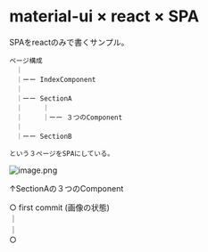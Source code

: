 # material-ui × react × SPA

SPAをreactのみで書くサンプル。

    ページ構成    
    　｜  
    　｜ーー IndexComponent  
    　｜  
    　｜ーー SectionA  
    　｜　　　｜    
    　｜　　　｜ーー ３つのComponent  
    　｜  
    　｜ーー SectionB  

    という３ページをSPAにしている。  

![image.png](https://cloud.githubusercontent.com/assets/22278305/21679018/f6a2245c-d384-11e6-9280-1ee9ef3e9d80.png)  

↑SectionAの３つのComponent  


○ first commit (画像の状態)  
｜  
｜  
○
